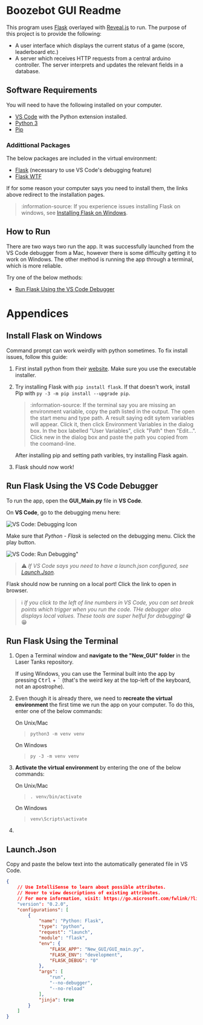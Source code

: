 # Boozebot GUI Readme

This program uses [Flask](https://flask.palletsprojects.com) overlayed with [Reveal.js](https://revealjs.com/) to run. The purpose of this project is to provide the following:
- A user interface which displays the current status of a game (score, leaderboard etc.)
- A server which receives HTTP requests from a central arduino controller. The server interprets and updates the relevant fields in a database. 

## Software Requirements

You will need to have the following installed on your computer.

* [VS Code](https://code.visualstudio.com/download) with the Python extension installed.
* [Python 3](https://www.python.org/downloads/)
* [Pip](https://pypi.org/project/pip/)

### Addittional Packages

The below packages are included in the virtual environment:

* [Flask](https://flask.palletsprojects.com/en/1.1.x/installation/) (necessary to use VS Code's debugging feature)
* [Flask WTF](https://flask-wtf.readthedocs.io/en/stable/)

If for some reason your computer says you need to install them, the links above redirect to the installation pages.

> :information-source: If you experience issues installing Flask on windows, see [Installing Flask on Windows](#Install-Flask-on-Windows).

## How to Run

There are two ways two run the app. It was successfully launched from the VS Code debugger from a Mac, however there is some difficulty getting it to work on Windows. The other method is running the app through a terminal, which is more reliable.

Try one of the below methods:

- [Run Flask Using the VS Code Debugger](#Run-Flask-Using-the-VS-Code-Debugger)

# Appendices

## Install Flask on Windows

Command prompt can work weirdly with python sometimes. To fix install issues, follow this guide:

1. First install python from their [website](https://www.python.org/downloads/). Make sure you use the executable installer.
2. Try installing Flask with `pip install flask`. If that doesn't work, install Pip with `py -3 -m pip install --upgrade pip`.

    >:information-source: If the terminal say you are missing an environment variable, copy the path listed in the output. The open the start menu and type path. A result saying edit sytem variables will appear. Click it, then click Environment Variables in the dialog box. In the box labelled "User Variables", click "Path" then "Edit...". Click new in the dialog box and paste the path you copied from the coomand-line.

    After installing pip and setting path varibles, try installing Flask again.
3. Flask should now work!

## Run Flask Using the VS Code Debugger

To run the app, open the **GUI_Main.py** file in **VS Code**.

On **VS Code**, go to the debugging menu here:

![VS Code: Debugging Icon](https://i.imgur.com/DNNyctq.png)

Make sure that *Python - Flask* is selected on the debugging menu. Click the play button.

![VS Code: Run Debugging](https://i.imgur.com/GYLKpdp.png)"

> :warning: *If VS Code says you need to have a launch.json configured, see [Launch.Json](#Launch.Json).*

Flask should now be running on a local port! Click the link to open in browser.

> :information_source: *If you click to the left of line numbers in VS Code, you can set break points which trigger when you run the code. THe debugger also displays local values. These tools are super helful for debugging!* :grin: :grin:

## Run Flask Using the Terminal

1.  Open a Terminal window and **navigate to the "New_GUI" folder** in the Laser  Tanks repository. 

    If using Windows, you can use the Terminal built into the app by pressing <kbd>Ctrl</kbd> + <kbd>`</kbd> (that's the weird key at the top-left of the keyboard, not an apostrophe).

2. Even though it is already there, we need to **recreate the virtual environment** the first time we run the app on your computer. To do this, enter one of the below commands:

    On Unix/Mac
    > `python3 -m venv venv`

    On Windows
    > `py -3 -m venv venv`

3. **Activate the virtual environment** by entering the one of the below commands:

    On Unix/Mac
    > `. venv/bin/activate`


    On  Windows
    > `venv\Scripts\activate`

4. 

## Launch.Json

Copy and paste the below text into the automatically generated file in VS Code.

```Json
{
    // Use IntelliSense to learn about possible attributes.
    // Hover to view descriptions of existing attributes.
    // For more information, visit: https://go.microsoft.com/fwlink/?linkid=830387
    "version": "0.2.0",
    "configurations": [
        {
            "name": "Python: Flask",
            "type": "python",
            "request": "launch",
            "module": "flask",
            "env": {
                "FLASK_APP": "New_GUI/GUI_main.py",
                "FLASK_ENV": "development",
                "FLASK_DEBUG": "0"
            },
            "args": [
                "run",
                "--no-debugger",
                "--no-reload"
            ],
            "jinja": true
        }
    ]
}
```